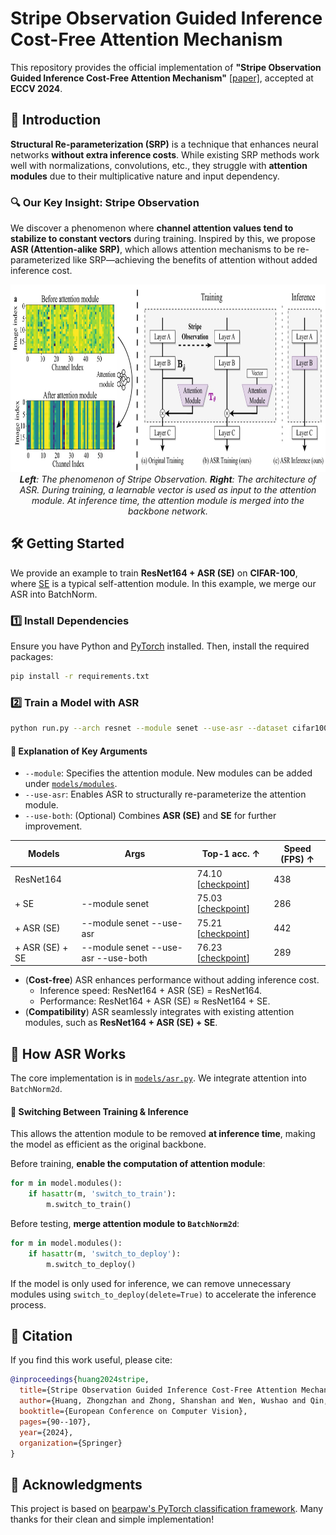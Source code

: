 # Stripe Observation Guided Inference Cost-Free Attention Mechanism  

This repository provides the official implementation of **"Stripe Observation Guided Inference Cost-Free Attention Mechanism"** [[paper]](https://www.ecva.net/papers/eccv_2024/papers_ECCV/papers/03451.pdf), accepted at **ECCV 2024**. 

## 🚀 Introduction  

**Structural Re-parameterization (SRP)** is a technique that enhances neural networks **without extra inference costs**. While existing SRP methods work well with normalizations, convolutions, etc., they struggle with **attention modules** due to their multiplicative nature and input dependency.  

### 🔍 Our Key Insight: **Stripe Observation**  

We discover a phenomenon where **channel attention values tend to stabilize to constant vectors** during training. Inspired by this, we propose **ASR (Attention-alike SRP)**, which allows attention mechanisms to be re-parameterized like SRP—achieving the benefits of attention without added inference cost.  

<p align="center">
  <img src="images/arch.jpg" height="300">
  <br>
  <i><b>Left</b>: The phenomenon of Stripe Observation. <b>Right</b>: The architecture of ASR. During training, a learnable vector is used as input to the attention module. At inference time, the attention module is merged into the backbone network.</i>
</p>  


## 🛠️ Getting Started  

We provide an example to train **ResNet164 + ASR (SE)** on **CIFAR-100**, where [SE](https://arxiv.org/pdf/1709.01507) is a typical self-attention module. In this example, we merge our ASR into BatchNorm.

### 1️⃣ Install Dependencies  

Ensure you have Python and [PyTorch](https://pytorch.org/get-started/locally/) installed. Then, install the required packages:  
```sh
pip install -r requirements.txt
```  

### 2️⃣ Train a Model with ASR  

```sh
python run.py --arch resnet --module senet --use-asr --dataset cifar100 --use-timestamp --gpu-id 0 
```  

#### 🔹 Explanation of Key Arguments  

- `--module`: Specifies the attention module. New modules can be added under [`models/modules`](models/modules).  
- `--use-asr`: Enables ASR to structurally re-parameterize the attention module.  
- `--use-both`: (Optional) Combines **ASR (SE)** and **SE** for further improvement.  

| Models          | Args                                | Top-1 acc. ↑ | Speed (FPS) ↑|
|-----------------|-------------------------------------|--------------|--------------|
| ResNet164       |                                     | 74.10 [[checkpoint](checkpoints/cifar100-resnet164/)]                      | 438          |
| + SE            | --module senet                      | 75.03 [[checkpoint](checkpoints/cifar100-resnet164-senet/)]                | 286          |
| + ASR (SE)      | --module senet --use-asr            | 75.21 [[checkpoint](checkpoints/cifar100-resnet164-senet-asr/)]            | 442          |
| + ASR (SE) + SE | --module senet --use-asr --use-both | 76.23 [[checkpoint](checkpoints/cifar100-resnet164-senet-asr-both/)]       | 289          |

- (**Cost-free**) ASR enhances performance without adding inference cost.
  - Inference speed: ResNet164 + ASR (SE) = ResNet164.
  - Performance: ResNet164 + ASR (SE) ≈ ResNet164 + SE.  
- (**Compatibility**) ASR seamlessly integrates with existing attention modules, such as **ResNet164 + ASR (SE) + SE**.


## 🔧 How ASR Works  

The core implementation is in [`models/asr.py`](models/asr.py). We integrate attention into `BatchNorm2d`. 

#### 🔹 **Switching Between Training & Inference**  
This allows the attention module to be removed **at inference time**, making the model as efficient as the original backbone.  

Before training, **enable the computation of attention module**:  
```python
for m in model.modules():
    if hasattr(m, 'switch_to_train'):
        m.switch_to_train()
```  

Before testing, **merge attention module to `BatchNorm2d`**:  
```python
for m in model.modules():
    if hasattr(m, 'switch_to_deploy'):
        m.switch_to_deploy()
```  
If the model is only used for inference, we can remove unnecessary modules using `switch_to_deploy(delete=True)` to accelerate the inference process.


## 📜 Citation  

If you find this work useful, please cite:  
```bibtex
@inproceedings{huang2024stripe,
  title={Stripe Observation Guided Inference Cost-Free Attention Mechanism},
  author={Huang, Zhongzhan and Zhong, Shanshan and Wen, Wushao and Qin, Jinghui and Lin, Liang},
  booktitle={European Conference on Computer Vision},
  pages={90--107},
  year={2024},
  organization={Springer}
}
```  


## 🙌 Acknowledgments  

This project is based on [bearpaw's PyTorch classification framework](https://github.com/bearpaw/pytorch-classification). Many thanks for their clean and simple implementation!  

